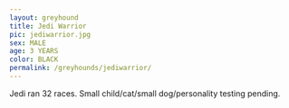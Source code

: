 ```yaml
---
layout: greyhound
title: Jedi Warrior
pic: jediwarrior.jpg
sex: MALE
age: 3 YEARS
color: BLACK
permalink: /greyhounds/jediwarrior/
---
```


Jedi ran 32 races.  Small child/cat/small dog/personality testing pending.
